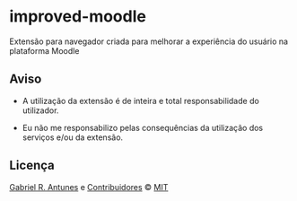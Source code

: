 # improved-moodle

Extensão para navegador criada para melhorar a experiência do usuário na plataforma Moodle

## Aviso

- A utilização da extensão é de inteira e total responsabilidade do utilizador.

- Eu não me responsabilizo pelas consequências da utilização dos serviços e/ou da extensão.

## Licença

[Gabriel R. Antunes](https://github.com/guesant) e [Contribuidores](https://github.com/guesant/improved-moodle/graphs/contributors) © [MIT](./LICENSE)
